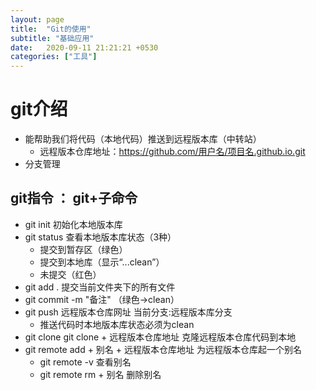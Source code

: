 ```yaml
---
layout: page
title:  "Git的使用"
subtitle: "基础应用"
date:   2020-09-11 21:21:21 +0530
categories: ["工具"]
---
```


# git介绍
- 能帮助我们将代码（本地代码）推送到远程版本库（中转站）
    - 远程版本仓库地址：https://github.com/用户名/项目名.github.io.git
- 分支管理

## git指令 ： git+子命令
- git init 初始化本地版本库
- git status 查看本地版本库状态（3种）
    - 提交到暂存区（绿色）
    - 提交到本地库（显示“...clean”）
    - 未提交（红色） 
- git add . 提交当前文件夹下的所有文件
- git commit -m "备注" （绿色->clean）
- git push 远程版本仓库网址 当前分支:远程版本库分支
    - 推送代码时本地版本库状态必须为clean
- git clone git clone + 远程版本仓库地址     克隆远程版本仓库代码到本地
- git remote add + 别名 + 远程版本仓库地址     为远程版本仓库起一个别名
   - git remote -v     查看别名
   - git remote rm + 别名     删除别名